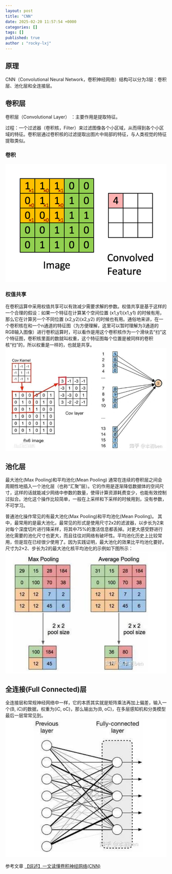 ```yaml
---
layout: post
title: "CNN"
date: 2025-02-20 11:57:54 +0000
categories: []
tags: []
published: true
author : "rocky-lxj"
---
```

## 原理
CNN（Convolutional Neural Network，卷积神经网络）结构可以分为3层：卷积层、池化层和全连接层。

## 卷积层
卷积层（Convolutional Layer） ：主要作用是提取特征。

过程：一个过滤器（卷积核，Filter）来过滤图像各个小区域，从而得到各个小区域的特征。卷积层通过卷积核的过滤提取出图片中局部的特征，与人类视觉的特征提取类似。

### 卷积

![卷积](https://github.com/rocky-lxj/rocky-lxj.github.io/raw/main/src/img/deep-learning/cnn-juanji.gif)


### 权值共享
在卷积运算中采用权值共享可以有效减少需要求解的参数。权值共享是基于这样的一个合理的假设：如果一个特征在计算某个空间位置 (x1,y1)(x1,y1) 的时候有用，那么它在计算另一个不同位置 (x2,y2)(x2,y2) 的时候也有用。通俗地来讲，在一个卷积核在和一个n通道的特征图（为方便理解，这里可以暂时理解为3通道的RGB输入图像）进行卷积运算时，可以看作是用这个卷积核作为一个滑块去“扫”这个特征图，卷积核里面的数就叫权重，这个特征图每个位置是被同样的卷积核“扫”的，所以权重是一样的，也就是共享。
![权值共享](https://github.com/rocky-lxj/rocky-lxj.github.io/raw/main/src/img/deep-learning/quanzhigongxiang.png)

## 池化层

最大池化(Max Pooling)和平均池化(Mean Pooling)
通常在连续的卷积层之间会周期性地插入一个池化层（也称“汇聚”层）。它的作用是逐渐降低数据体的空间尺寸，这样的话就能减少网络中参数的数量，使得计算资源耗费变少，也能有效控制过拟合。池化这个操作比较简单，一般在上采样和下采样的时候用到，没有参数，不可学习。

普通池化操作常见的有最大池化(Max Pooling)和平均池化(Mean Pooling)。 其中，最常用的是最大池化，最常见的形式是使用尺寸2x2的滤波器，以步长为2来对每个深度切片进行降采样，将其中75%的激活信息都丢掉。对更大感受野进行池化需要的池化尺寸也更大，而且往往对网络有破坏性。平均池化历史上比较常用，但是现在已经很少使用了。因为实践证明，最大池化的效果比平均池化要好。尺寸为2×2、步长为2的最大池化核平均池化的示例如下图所示：
![池化](https://github.com/rocky-lxj/rocky-lxj.github.io/raw/main/src/img/deep-learning/chihua.png)


## 全连接(Full Connected)层
全连接层和常规神经网络中一样，它的本质其实就是矩阵乘法再加上偏差，输入一个(B, iC)的数据，权重为(iC, oC)，那么输出为(B, oC)，在多层感知机和分类模型最后一层常常见到。
![全连接](https://github.com/rocky-lxj/rocky-lxj.github.io/raw/main/src/img/deep-learning/quanlianjie.png)

参考文章
[【综述】一文读懂卷积神经网络(CNN)](https://zhuanlan.zhihu.com/p/561991816)

